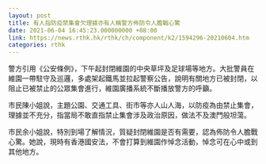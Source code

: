 ```yaml
---
layout: post
title: 有人指防疫禁集會欠理據亦有人稱警方佈防令人膽戰心驚
date: 2021-06-04 16:45:23.000000000 +08:00
link: https://news.rthk.hk/rthk/ch/component/k2/1594296-20210604.htm
categories: rthk
---
```


警方引用《公安條例》，下午起封閉維園的中央草坪及足球場等地方。大批警員在維園一帶駐守及巡邏，多處架起鐵馬並拉起警察公告，說明有關地方已被封閉，以阻止已被禁止的公眾集會進行，維園廣播系統不斷播放警方的呼籲。

市民陳小姐說，主題公園、交通工具、街市等亦人山人海，以防疫為由禁止集會，理據並不充分，指當局不敢直指禁止集會涉及政治原因，做法不及澳門般坦蕩。

市民余小姐說，特別到場了解情況，質疑封閉維園是否有需要，認為佈防令人膽戰心驚。她說，現時有香港國安法，不會打算到維園作悼念活動，悼念可在心中或到其他地方。
